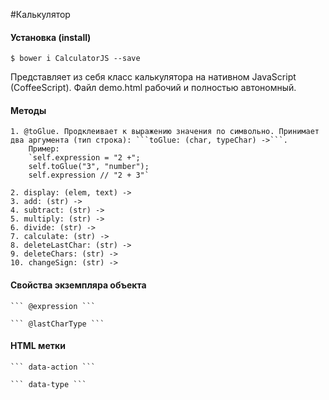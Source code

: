 #Калькулятор

#### Установка (install)
``` $ bower i CalculatorJS --save ```


Представляет из себя класс калькулятора на нативном JavaScript (CoffeeScript). Файл demo.html рабочий и полностью автономный. 

#### Методы
	1. @toGlue. Продклеивает к выражению значения по символьно. Принимает два аргумента (тип строка): ```toGlue: (char, typeChar) ->```. 
		Пример:
		`self.expression = "2 +";
		self.toGlue("3", "number");
		self.expression // "2 + 3"`
	
    2. display: (elem, text) ->
	3. add: (str) ->
	4. subtract: (str) ->
	5. multiply: (str) ->
	6. divide: (str) ->
	7. calculate: (str) ->
	8. deleteLastChar: (str) ->
    9. deleteChars: (str) ->
    10. changeSign: (str) ->
	
	
	

#### Свойства экземпляра объекта
	``` @expression ```
	
	``` @lastCharType ```


	
#### HTML метки
	``` data-action ```
	
	``` data-type ```
